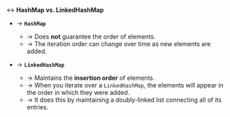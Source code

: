 ↔️ **HashMap vs. LinkedHashMap**

- → **`HashMap`**
  - → Does **not** guarantee the order of elements.
  - → The iteration order can change over time as new elements are added.

- → **`LinkedHashMap`**
  - → Maintains the **insertion order** of elements.
  - → When you iterate over a `LinkedHashMap`, the elements will appear in the order in which they were added.
  - → It does this by maintaining a doubly-linked list connecting all of its entries.
